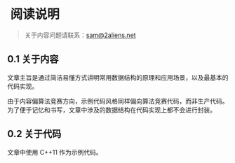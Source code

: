 #  阅读说明

> 关于内容问题请联系：sam@2aliens.net

## 0.1 关于内容

文章主旨是通过简洁易懂方式讲明常用数据结构的原理和应用场景，以及最基本的代码实现。

由于内容偏算法竞赛方向，示例代码风格同样偏向算法竞赛代码，而非生产代码。为了便于记忆和书写，文章中涉及的数据结构在代码实现上都不会进行封装。

## 0.2 关于代码

文章中使用 C++11 作为示例代码。

